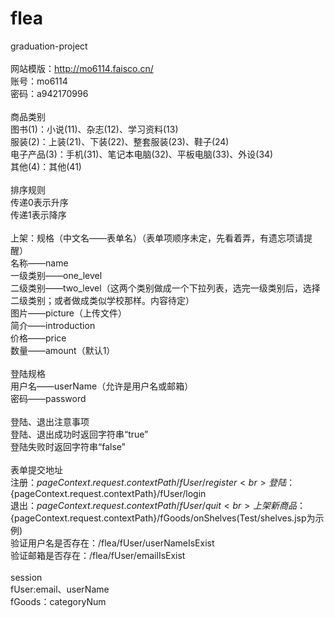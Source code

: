 # flea<br>
graduation-project<br>
<br>
网站模版：http://mo6114.faisco.cn/<br>
账号：mo6114 <br>
密码：a942170996<br>
<br>
商品类别<br>
图书(1)：小说(11)、杂志(12)、学习资料(13)<br>
服装(2)：上装(21)、下装(22)、整套服装(23)、鞋子(24)<br>
电子产品(3)：手机(31)、笔记本电脑(32)、平板电脑(33)、外设(34)<br>
其他(4)：其他(41)<br>
<br>
排序规则<br>
传递0表示升序<br>
传递1表示降序<br>
<br>
上架：规格（中文名——表单名）（表单项顺序未定，先看着弄，有遗忘项请提醒）<br>
名称——name<br>
一级类别——one_level<br>
二级类别——two_level（这两个类别做成一个下拉列表，选完一级类别后，选择二级类别；或者做成类似学校那样。内容待定）<br>
图片——picture（上传文件）<br>
简介——introduction<br>
价格——price<br>
数量——amount（默认1）<br>
<br>
登陆规格<br>
用户名——userName（允许是用户名或邮箱）<br>
密码——password<br>
<br>
登陆、退出注意事项<br>
登陆、退出成功时返回字符串“true”<br>
登陆失败时返回字符串“false”<br>
<br>
表单提交地址<br>
注册：${pageContext.request.contextPath}/fUser/register<br>
登陆：${pageContext.request.contextPath}/fUser/login<br>
退出：${pageContext.request.contextPath}/fUser/quit<br>
上架新商品：${pageContext.request.contextPath}/fGoods/onShelves(Test/shelves.jsp为示例)<br>
验证用户名是否存在：/flea/fUser/userNameIsExist<br>
验证邮箱是否存在：/flea/fUser/emailIsExist<br>
<br>
session<br>
fUser:email、userName<br>
fGoods：categoryNum<br>
<br>